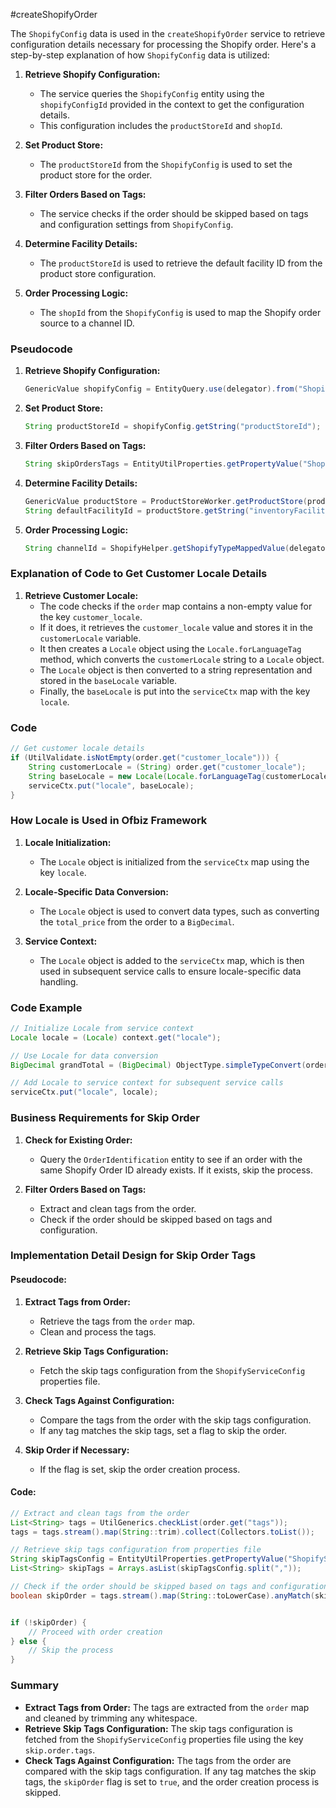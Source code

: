 #createShopifyOrder


The `ShopifyConfig` data is used in the `createShopifyOrder` service to retrieve configuration details necessary for processing the Shopify order. Here's a step-by-step explanation of how `ShopifyConfig` data is utilized:

1. **Retrieve Shopify Configuration:**
   - The service queries the `ShopifyConfig` entity using the `shopifyConfigId` provided in the context to get the configuration details.
   - This configuration includes the `productStoreId` and `shopId`.

2. **Set Product Store:**
   - The `productStoreId` from the `ShopifyConfig` is used to set the product store for the order.

3. **Filter Orders Based on Tags:**
   - The service checks if the order should be skipped based on tags and configuration settings from `ShopifyConfig`.

4. **Determine Facility Details:**
   - The `productStoreId` is used to retrieve the default facility ID from the product store configuration.

5. **Order Processing Logic:**
   - The `shopId` from the `ShopifyConfig` is used to map the Shopify order source to a channel ID.

### Pseudocode

1. **Retrieve Shopify Configuration:**
   ```java
   GenericValue shopifyConfig = EntityQuery.use(delegator).from("ShopifyConfig").where("shopifyConfigId", shopifyConfigId).queryOne();
   ```

2. **Set Product Store:**
   ```java
   String productStoreId = shopifyConfig.getString("productStoreId");
   ```

3. **Filter Orders Based on Tags:**
   ```java
   String skipOrdersTags = EntityUtilProperties.getPropertyValue("ShopifyServiceConfig", productStoreId + ".skip.order.import.tags", delegator);
   ```

4. **Determine Facility Details:**
   ```java
   GenericValue productStore = ProductStoreWorker.getProductStore(productStoreId, delegator);
   String defaultFacilityId = productStore.getString("inventoryFacilityId");
   ```

5. **Order Processing Logic:**
   ```java
   String channelId = ShopifyHelper.getShopifyTypeMappedValue(delegator, shopId, "SHOPIFY_ORDER_SOURCE", (String) order.get("source_name"), "UNKNWN_SALES_CHANNEL");
   ```


### Explanation of Code to Get Customer Locale Details

1. **Retrieve Customer Locale:**
   - The code checks if the `order` map contains a non-empty value for the key `customer_locale`.
   - If it does, it retrieves the `customer_locale` value and stores it in the `customerLocale` variable.
   - It then creates a `Locale` object using the `Locale.forLanguageTag` method, which converts the `customerLocale` string to a `Locale` object.
   - The `Locale` object is then converted to a string representation and stored in the `baseLocale` variable.
   - Finally, the `baseLocale` is put into the `serviceCtx` map with the key `locale`.

### Code
```java
// Get customer locale details
if (UtilValidate.isNotEmpty(order.get("customer_locale"))) {
    String customerLocale = (String) order.get("customer_locale");
    String baseLocale = new Locale(Locale.forLanguageTag(customerLocale).getLanguage(), "").toString();
    serviceCtx.put("locale", baseLocale);
}
```

### How Locale is Used in Ofbiz Framework

1. **Locale Initialization:**
   - The `Locale` object is initialized from the `serviceCtx` map using the key `locale`.

2. **Locale-Specific Data Conversion:**
   - The `Locale` object is used to convert data types, such as converting the `total_price` from the order to a `BigDecimal`.

3. **Service Context:**
   - The `Locale` object is added to the `serviceCtx` map, which is then used in subsequent service calls to ensure locale-specific data handling.

### Code Example
```java
// Initialize Locale from service context
Locale locale = (Locale) context.get("locale");

// Use Locale for data conversion
BigDecimal grandTotal = (BigDecimal) ObjectType.simpleTypeConvert(order.get("total_price"), "BigDecimal", null, locale);

// Add Locale to service context for subsequent service calls
serviceCtx.put("locale", locale);
```


### Business Requirements for Skip Order 

1. **Check for Existing Order:**
   - Query the `OrderIdentification` entity to see if an order with the same Shopify Order ID already exists. If it exists, skip the process.

2. **Filter Orders Based on Tags:**
   - Extract and clean tags from the order.
   - Check if the order should be skipped based on tags and configuration.

### Implementation Detail Design for Skip Order Tags

#### Pseudocode:

1. **Extract Tags from Order:**
   - Retrieve the tags from the `order` map.
   - Clean and process the tags.

2. **Retrieve Skip Tags Configuration:**
   - Fetch the skip tags configuration from the `ShopifyServiceConfig` properties file.

3. **Check Tags Against Configuration:**
   - Compare the tags from the order with the skip tags configuration.
   - If any tag matches the skip tags, set a flag to skip the order.

4. **Skip Order if Necessary:**
   - If the flag is set, skip the order creation process.

#### Code:

```java
// Extract and clean tags from the order
List<String> tags = UtilGenerics.checkList(order.get("tags"));
tags = tags.stream().map(String::trim).collect(Collectors.toList());

// Retrieve skip tags configuration from properties file
String skipTagsConfig = EntityUtilProperties.getPropertyValue("ShopifyServiceConfig", "skip.order.tags", delegator);
List<String> skipTags = Arrays.asList(skipTagsConfig.split(","));

// Check if the order should be skipped based on tags and configuration
boolean skipOrder = tags.stream().map(String::toLowerCase).anyMatch(skipTags::contains);


if (!skipOrder) {
    // Proceed with order creation
} else {
    // Skip the process
}
```

### Summary

- **Extract Tags from Order:** The tags are extracted from the `order` map and cleaned by trimming any whitespace.
- **Retrieve Skip Tags Configuration:** The skip tags configuration is fetched from the `ShopifyServiceConfig` properties file using the key `skip.order.tags`.
- **Check Tags Against Configuration:** The tags from the order are compared with the skip tags configuration. If any tag matches the skip tags, the `skipOrder` flag is set to `true`, and the order creation process is skipped.

